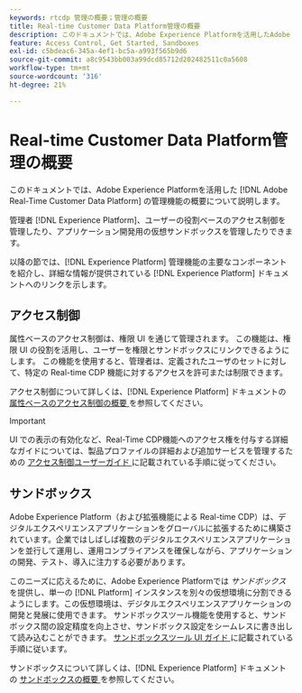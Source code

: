 ```yaml
---
keywords: rtcdp 管理の概要；管理の概要
title: Real-time Customer Data Platform管理の概要
description: このドキュメントでは、Adobe Experience Platformを活用したAdobe Real-time Customer Data Platformの管理機能の概要について説明します。
feature: Access Control, Get Started, Sandboxes
exl-id: c5bdeac6-345a-4ef1-bc5a-a993f565b9d6
source-git-commit: a8c9543bb003a99dcd85712d202482511c0a5608
workflow-type: tm+mt
source-wordcount: '316'
ht-degree: 21%

---
```


# Real-time Customer Data Platform管理の概要

このドキュメントでは、Adobe Experience Platformを活用した [!DNL Adobe Real-Time Customer Data Platform] の管理機能の概要について説明します。

管理者 [!DNL Experience Platform]、ユーザーの役割ベースのアクセス制御を管理したり、アプリケーション開発用の仮想サンドボックスを管理したりできます。

以降の節では、[!DNL Experience Platform] 管理機能の主要なコンポーネントを紹介し、詳細な情報が提供されている [!DNL Experience Platform] ドキュメントへのリンクを示します。

## アクセス制御

属性ベースのアクセス制御は、権限 UI を通じて管理されます。 この機能は、権限 UI の役割を活用し、ユーザーを権限とサンドボックスにリンクできるようにします。 この機能を使用すると、管理者は、定義されたユーザのセットに対して、特定の Real-time CDP 機能に対するアクセスを許可または制限できます。

アクセス制御について詳しくは、[!DNL Experience Platform] ドキュメントの [ 属性ベースのアクセス制御の概要 ](/help/access-control/abac/overview.md) を参照してください。

>[!IMPORTANT]
>
>UI での表示の有効化など、Real-Time CDP機能へのアクセス権を付与する詳細なガイドについては、製品プロファイルの詳細および追加サービスを管理するための [ アクセス制御ユーザーガイド ](../../access-control/ui/overview.md) に記載されている手順に従ってください。

## サンドボックス

Adobe Experience Platform（および拡張機能による Real-time CDP）は、デジタルエクスペリエンスアプリケーションをグローバルに拡張するために構築されています。企業ではしばしば複数のデジタルエクスペリエンスアプリケーションを並行して運用し、運用コンプライアンスを確保しながら、アプリケーションの開発、テスト、導入に注力する必要があります。

このニーズに応えるために、Adobe Experience Platformでは *サンドボックス* を提供し、単一の [!DNL Platform] インスタンスを別々の仮想環境に分割できるようにします。この仮想環境は、デジタルエクスペリエンスアプリケーションの開発と発展に使用できます。 サンドボックスツール機能を使用すると、サンドボックス間の設定精度を向上させ、サンドボックス設定をシームレスに書き出して読み込むことができます。 [ サンドボックスツール UI ガイド ](../../sandboxes/ui/sandbox-tooling.md) に記載されている手順に従います。

サンドボックスについて詳しくは、[!DNL Experience Platform] ドキュメントの [ サンドボックスの概要 ](../../sandboxes/home.md) を参照してください。
